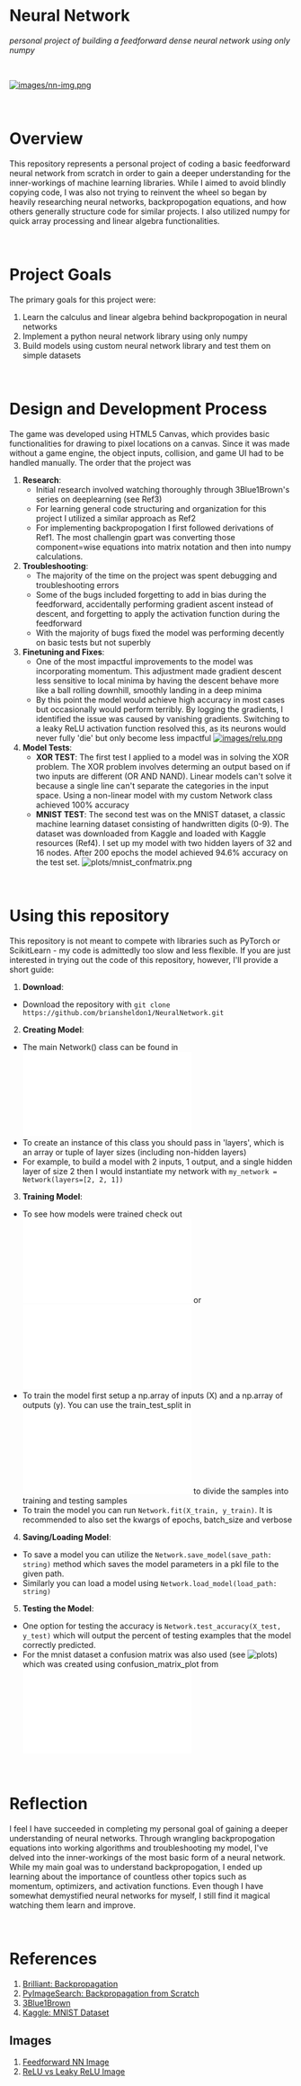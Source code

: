 # Neural Network
*personal project of building a feedforward dense neural network using only numpy*

<br>


[![images/nn-img.png](images/nn-img.png)](https://www.geeksforgeeks.org/artificial-neural-networks-and-its-applications/)

<br>

# Overview

<p>
This repository represents a personal project of coding a basic feedforward neural network from scratch in order to gain a deeper understanding for the inner-workings of machine learning libraries. While I aimed to avoid blindly copying code, I was also not trying to reinvent the wheel so began by heavily researching neural networks, backpropogation equations, and how others generally structure code for similar projects. I also utilized numpy for quick array processing and linear algebra functionalities. 
</p>

<br>

# Project Goals

The primary goals for this project were:  
1. Learn the calculus and linear algebra behind backpropogation in neural networks  
2. Implement a python neural network library using only numpy
3. Build models using custom neural network library and test them on simple datasets

<br>

# Design and Development Process
The game was developed using HTML5 Canvas, which provides basic functionalities for drawing to pixel locations on a canvas. Since it was made without a game engine, the object inputs, collision, and game UI had to be handled manually. The order that the project was   
1. **Research**:  
   - Initial research involved watching thoroughly through 3Blue1Brown's series on deeplearning (see Ref3)
   - For learning general code structuring and organization for this project I utilized a similar approach as Ref2
   - For implementing backpropogation I first followed derivations of Ref1. The most challengin gpart was converting those component=wise equations into matrix notation and then into numpy calculations. 
2. **Troubleshooting**:  
   - The majority of the time on the project was spent debugging and troubleshooting errors
   - Some of the bugs included forgetting to add in bias during the feedforward, accidentally performing gradient ascent instead of descent, and forgetting to apply the activation function during the feedforward
   - With the majority of bugs fixed the model was performing decently on basic tests but not superbly
3. **Finetuning and Fixes**:  
   - One of the most impactful improvements to the model was incorporating momentum. This adjustment made gradient descent less sensitive to local minima by having the descent behave more like a ball rolling downhill, smoothly landing in a deep minima
   - By this point the model would achieve high accuracy in most cases but occasionally would perform terribly. By logging the gradients, I identified the issue was caused by vanishing gradients. Switching to a leaky ReLU activation function resolved this, as its neurons would never fully 'die' but only become less impactful
    [![images/relu.png](images/relu.png)](https://www.researchgate.net/figure/ReLU-activation-function-vs-LeakyReLU-activation-function_fig2_358306930)
4. **Model Tests**:  
   - **XOR TEST**: The first test I applied to a model was in solving the XOR problem. The XOR problem involves determing an output based on if two inputs are different (OR AND NAND). Linear models can't solve it because a single line can't separate the categories in the input space. Using a non-linear model with my custom Network class achieved 100% accuracy
   - **MNIST TEST**: The second test was on the MNIST dataset, a classic machine learning dataset consisting of handwritten digits (0-9). The dataset was downloaded from Kaggle and loaded with Kaggle resources (Ref4). I set up my model with two hidden layers of 32 and 16 nodes. After 200 epochs the model achieved 94.6% accuracy on the test set. 
   ![plots/mnist_confmatrix.png](plots/mnist_confmatrix.png)

<br>

# Using this repository
This repository is not meant to compete with libraries such as PyTorch or ScikitLearn - my code is admittedly too slow and less flexible. If you are just interested in trying out the code of this repository, however, I'll provide a short guide: 
1. **Download**: 
- Download the repository with ```git clone https://github.com/briansheldon1/NeuralNetwork.git```
2. **Creating Model**: 
- The main Network() class can be found in ![src/network.py](src/network.py) 
- To create an instance of this class you should pass in 'layers', which is an array or tuple of layer sizes (including non-hidden layers)
- For example, to build a model with 2 inputs, 1 output, and a single hidden layer of size 2 then I would instantiate my network with ```my_network = Network(layers=[2, 2, 1])```
3. **Training Model**:
- To see how models were trained check out ![src/xor_main.py](src/xor_main.py) or ![src/mnist_main.py](src/mnist_main.py)
- To train the model first setup a np.array of inputs (X) and a np.array of outputs (y). You can use the train_test_split in ![src/util.py](src/util.py) to divide the samples into training and testing samples
- To train the model you can run ```Network.fit(X_train, y_train)```. It is recommended to also set the kwargs of epochs, batch_size and verbose
4. **Saving/Loading Model**:
- To save a model you can utilize the ```Network.save_model(save_path: string)``` method which saves the model parameters in a pkl file to the given path.
- Similarly you can load a model using ```Network.load_model(load_path: string)```
5. **Testing the Model**:
- One option for testing the accuracy is ```Network.test_accuracy(X_test, y_test)``` which will output the percent of testing examples that the model correctly predicted.
- For the mnist dataset a confusion matrix was also used (see ![plots](plots)) which was created using confusion_matrix_plot from ![src/util.py](src/util.py)

</br>

# Reflection
I feel I have succeeded in completing my personal goal of gaining a deeper understanding of neural networks. Through wrangling backpropogation equations into working algorithms and troubleshooting my model, I've delved into the inner-workings of the most basic form of a neural network. While my main goal was to understand backpropogation, I ended up learning about the importance of countless other topics such as momentum, optimizers, and activation functions. Even though I have somewhat demystified neural networks for myself, I still find it magical watching them learn and improve. 


<br>

# References
<ol>
    <li><a href="https://brilliant.org/wiki/backpropagation/" target="_blank">Brilliant: Backpropagation</a></li>
    <li><a href="https://pyimagesearch.com/2021/05/06/backpropagation-from-scratch-with-python/" target="_blank">PyImageSearch: Backpropagation from Scratch</a></li>
    <li><a href="https://www.youtube.com/watch?v=aircAruvnKk&list=PLZHQObOWTQDNU6R1_67000Dx_ZCJB-3pi" target="_blank">3Blue1Brown</a></li>
    <li><a href="https://www.kaggle.com/code/hojjatk/read-mnist-dataset" target="_blank">Kaggle: MNIST Dataset</a></li>
</ol>


## Images
<ol>
    <li><a href="https://www.geeksforgeeks.org/artificial-neural-networks-and-its-applications/" target="_blank">Feedforward NN Image</a></li>
    <li><a href="https://www.researchgate.net/figure/ReLU-activation-function-vs-LeakyReLU-activation-function_fig2_358306930" target="_blank">ReLU vs Leaky ReLU Image</a></li>
</ol>